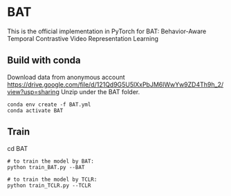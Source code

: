 # BAT
This is the official implementation in PyTorch for BAT: Behavior-Aware Temporal Contrastive Video Representation Learning

## Build with conda
Download data from anonymous account https://drive.google.com/file/d/121Qd9G5U5lXxPbJM6lWwYw9ZD4Th9h_2/view?usp=sharing
Unzip under the BAT folder.
```
conda env create -f BAT.yml
conda activate BAT
```
## Train
cd BAT

```
# to train the model by BAT:
python train_BAT.py --BAT

# to train the model by TCLR:
python train_TCLR.py --TCLR
